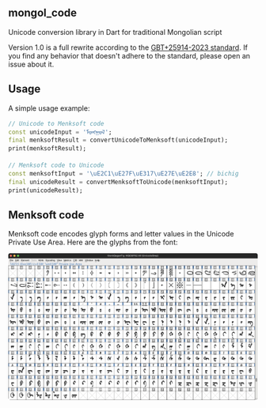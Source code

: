 ## mongol_code

Unicode conversion library in Dart for traditional Mongolian script 

Version 1.0 is a full rewrite according to the [GBT+25914-2023 standard](https://github.com/suragch/mongol_code/blob/master/supplemental/docs/GBT%2B25914-2023.pdf). If you find any behavior that doesn't adhere to the standard, please open an issue about it.

## Usage

A simple usage example:

```dart
// Unicode to Menksoft code
const unicodeInput = 'ᠮᠣᠩᠭᠣᠯ';
final menksoftResult = convertUnicodeToMenksoft(unicodeInput);
print(menksoftResult);

// Menksoft code to Unicode
const menksoftInput = '\uE2C1\uE27F\uE317\uE27E\uE2E8'; // bichig
final unicodeResult = convertMenksoftToUnicode(menksoftInput);
print(unicodeResult);
```

## Menksoft code

Menksoft code encodes glyph forms and letter values in the Unicode Private Use Area. Here are the glyphs from the font:

![Menksoft font glyphs](https://github.com/suragch/mongol_code/blob/master/supplemental/images/menksoft.png)

